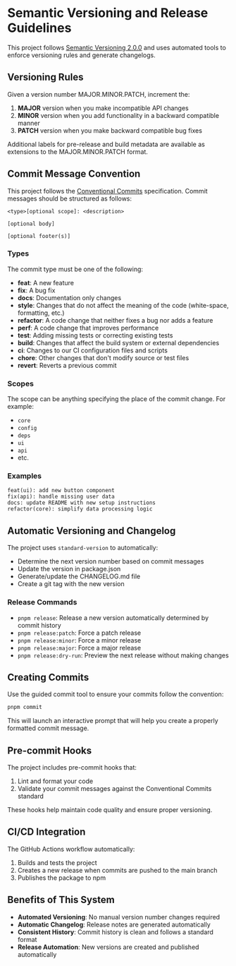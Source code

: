 # Semantic Versioning and Release Guidelines

This project follows [Semantic Versioning 2.0.0](https://semver.org/) and uses automated tools to
enforce versioning rules and generate changelogs.

## Versioning Rules

Given a version number MAJOR.MINOR.PATCH, increment the:

1. **MAJOR** version when you make incompatible API changes
2. **MINOR** version when you add functionality in a backward compatible manner
3. **PATCH** version when you make backward compatible bug fixes

Additional labels for pre-release and build metadata are available as extensions to the
MAJOR.MINOR.PATCH format.

## Commit Message Convention

This project follows the [Conventional Commits](https://www.conventionalcommits.org/) specification.
Commit messages should be structured as follows:

```
<type>[optional scope]: <description>

[optional body]

[optional footer(s)]
```

### Types

The commit type must be one of the following:

- **feat**: A new feature
- **fix**: A bug fix
- **docs**: Documentation only changes
- **style**: Changes that do not affect the meaning of the code (white-space, formatting, etc.)
- **refactor**: A code change that neither fixes a bug nor adds a feature
- **perf**: A code change that improves performance
- **test**: Adding missing tests or correcting existing tests
- **build**: Changes that affect the build system or external dependencies
- **ci**: Changes to our CI configuration files and scripts
- **chore**: Other changes that don't modify source or test files
- **revert**: Reverts a previous commit

### Scopes

The scope can be anything specifying the place of the commit change. For example:

- `core`
- `config`
- `deps`
- `ui`
- `api`
- etc.

### Examples

```
feat(ui): add new button component
fix(api): handle missing user data
docs: update README with new setup instructions
refactor(core): simplify data processing logic
```

## Automatic Versioning and Changelog

The project uses `standard-version` to automatically:

- Determine the next version number based on commit messages
- Update the version in package.json
- Generate/update the CHANGELOG.md file
- Create a git tag with the new version

### Release Commands

- `pnpm release`: Release a new version automatically determined by commit history
- `pnpm release:patch`: Force a patch release
- `pnpm release:minor`: Force a minor release
- `pnpm release:major`: Force a major release
- `pnpm release:dry-run`: Preview the next release without making changes

## Creating Commits

Use the guided commit tool to ensure your commits follow the convention:

```bash
pnpm commit
```

This will launch an interactive prompt that will help you create a properly formatted commit
message.

## Pre-commit Hooks

The project includes pre-commit hooks that:

1. Lint and format your code
2. Validate your commit messages against the Conventional Commits standard

These hooks help maintain code quality and ensure proper versioning.

## CI/CD Integration

The GitHub Actions workflow automatically:

1. Builds and tests the project
2. Creates a new release when commits are pushed to the main branch
3. Publishes the package to npm

## Benefits of This System

- **Automated Versioning**: No manual version number changes required
- **Automatic Changelog**: Release notes are generated automatically
- **Consistent History**: Commit history is clean and follows a standard format
- **Release Automation**: New versions are created and published automatically
